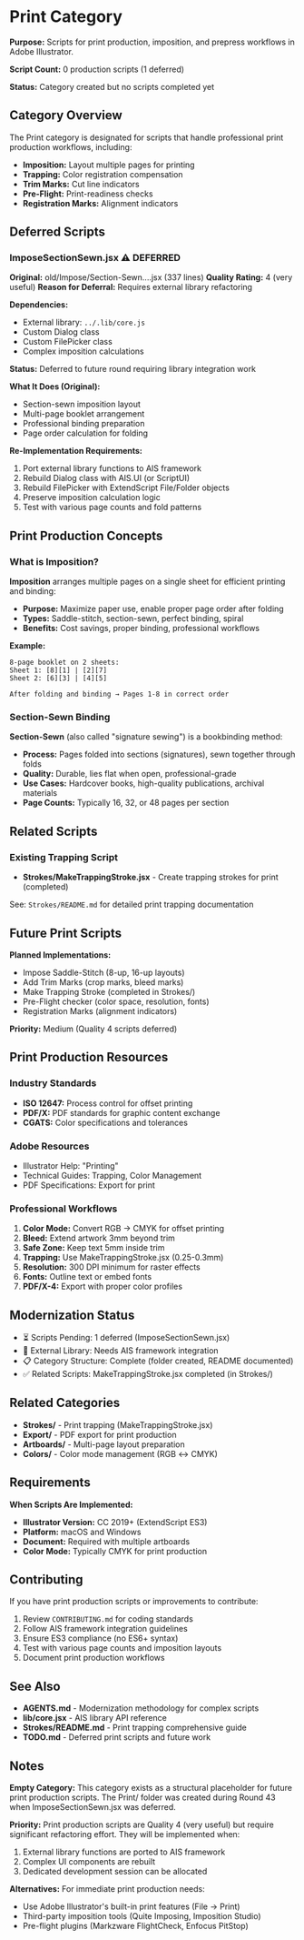# Print Category

**Purpose:** Scripts for print production, imposition, and prepress workflows in Adobe Illustrator.

**Script Count:** 0 production scripts (1 deferred)

**Status:** Category created but no scripts completed yet

## Category Overview

The Print category is designated for scripts that handle professional print production workflows, including:

- **Imposition:** Layout multiple pages for printing
- **Trapping:** Color registration compensation
- **Trim Marks:** Cut line indicators
- **Pre-Flight:** Print-readiness checks
- **Registration Marks:** Alignment indicators

## Deferred Scripts

### ImposeSectionSewn.jsx ⚠️ DEFERRED

**Original:** old/Impose/Section-Sewn....jsx (337 lines)
**Quality Rating:** 4 (very useful)
**Reason for Deferral:** Requires external library refactoring

**Dependencies:**
- External library: `../.lib/core.js`
- Custom Dialog class
- Custom FilePicker class
- Complex imposition calculations

**Status:** Deferred to future round requiring library integration work

**What It Does (Original):**
- Section-sewn imposition layout
- Multi-page booklet arrangement
- Professional binding preparation
- Page order calculation for folding

**Re-Implementation Requirements:**
1. Port external library functions to AIS framework
2. Rebuild Dialog class with AIS.UI (or ScriptUI)
3. Rebuild FilePicker with ExtendScript File/Folder objects
4. Preserve imposition calculation logic
5. Test with various page counts and fold patterns

## Print Production Concepts

### What is Imposition?

**Imposition** arranges multiple pages on a single sheet for efficient printing and binding:

- **Purpose:** Maximize paper use, enable proper page order after folding
- **Types:** Saddle-stitch, section-sewn, perfect binding, spiral
- **Benefits:** Cost savings, proper binding, professional workflows

**Example:**
```
8-page booklet on 2 sheets:
Sheet 1: [8][1] | [2][7]
Sheet 2: [6][3] | [4][5]

After folding and binding → Pages 1-8 in correct order
```

### Section-Sewn Binding

**Section-Sewn** (also called "signature sewing") is a bookbinding method:

- **Process:** Pages folded into sections (signatures), sewn together through folds
- **Quality:** Durable, lies flat when open, professional-grade
- **Use Cases:** Hardcover books, high-quality publications, archival materials
- **Page Counts:** Typically 16, 32, or 48 pages per section

## Related Scripts

### Existing Trapping Script
- **Strokes/MakeTrappingStroke.jsx** - Create trapping strokes for print (completed)

See: `Strokes/README.md` for detailed print trapping documentation

## Future Print Scripts

**Planned Implementations:**
- Impose Saddle-Stitch (8-up, 16-up layouts)
- Add Trim Marks (crop marks, bleed marks)
- Make Trapping Stroke (completed in Strokes/)
- Pre-Flight checker (color space, resolution, fonts)
- Registration Marks (alignment indicators)

**Priority:** Medium (Quality 4 scripts deferred)

## Print Production Resources

### Industry Standards
- **ISO 12647:** Process control for offset printing
- **PDF/X:** PDF standards for graphic content exchange
- **CGATS:** Color specifications and tolerances

### Adobe Resources
- Illustrator Help: "Printing"
- Technical Guides: Trapping, Color Management
- PDF Specifications: Export for print

### Professional Workflows
1. **Color Mode:** Convert RGB → CMYK for offset printing
2. **Bleed:** Extend artwork 3mm beyond trim
3. **Safe Zone:** Keep text 5mm inside trim
4. **Trapping:** Use MakeTrappingStroke.jsx (0.25-0.3mm)
5. **Resolution:** 300 DPI minimum for raster effects
6. **Fonts:** Outline text or embed fonts
7. **PDF/X-4:** Export with proper color profiles

## Modernization Status

- ⏳ Scripts Pending: 1 deferred (ImposeSectionSewn.jsx)
- 🔄 External Library: Needs AIS framework integration
- 📋 Category Structure: Complete (folder created, README documented)
- ✅ Related Scripts: MakeTrappingStroke.jsx completed (in Strokes/)

## Related Categories

- **Strokes/** - Print trapping (MakeTrappingStroke.jsx)
- **Export/** - PDF export for print production
- **Artboards/** - Multi-page layout preparation
- **Colors/** - Color mode management (RGB ↔ CMYK)

## Requirements

**When Scripts Are Implemented:**
- **Illustrator Version:** CC 2019+ (ExtendScript ES3)
- **Platform:** macOS and Windows
- **Document:** Required with multiple artboards
- **Color Mode:** Typically CMYK for print production

## Contributing

If you have print production scripts or improvements to contribute:

1. Review `CONTRIBUTING.md` for coding standards
2. Follow AIS framework integration guidelines
3. Ensure ES3 compliance (no ES6+ syntax)
4. Test with various page counts and imposition layouts
5. Document print production workflows

## See Also

- **AGENTS.md** - Modernization methodology for complex scripts
- **lib/core.jsx** - AIS library API reference
- **Strokes/README.md** - Print trapping comprehensive guide
- **TODO.md** - Deferred print scripts and future work

## Notes

**Empty Category:**
This category exists as a structural placeholder for future print production scripts. The Print/ folder was created during Round 43 when ImposeSectionSewn.jsx was deferred.

**Priority:**
Print production scripts are Quality 4 (very useful) but require significant refactoring effort. They will be implemented when:
1. External library functions are ported to AIS framework
2. Complex UI components are rebuilt
3. Dedicated development session can be allocated

**Alternatives:**
For immediate print production needs:
- Use Adobe Illustrator's built-in print features (File → Print)
- Third-party imposition tools (Quite Imposing, Imposition Studio)
- Pre-flight plugins (Markzware FlightCheck, Enfocus PitStop)
